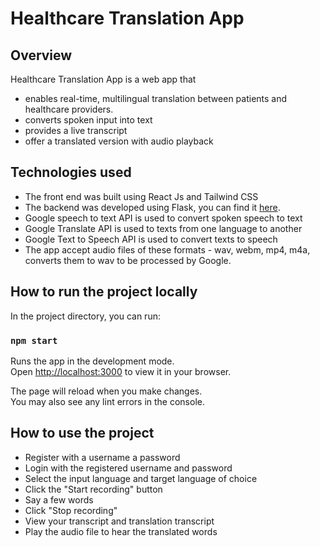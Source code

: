 #  Healthcare Translation App

## Overview

Healthcare Translation App is a web app that
- enables real-time, multilingual translation between patients and healthcare providers.
- converts spoken input into text
- provides a live transcript 
- offer a translated version with audio playback

## Technologies used

- The front end was built using React Js and Tailwind CSS 
- The backend was developed using Flask, you can find it [here](https://github.com/Joshuailuma/Translation-Backend).
- Google speech to text API is used to convert spoken speech to text
- Google Translate API is used to texts from one language to another
- Google Text to Speech API is used to convert texts to speech
- The app accept audio files of these formats - wav, webm, mp4, m4a, converts them to wav to be processed by Google.

## How to run the project locally

In the project directory, you can run:

### `npm start`

Runs the app in the development mode.\
Open [http://localhost:3000](http://localhost:3000) to view it in your browser.

The page will reload when you make changes.\
You may also see any lint errors in the console.


## How to use the project
- Register with a username a password
- Login with the registered username and password
- Select the input language and target language of choice
- Click the "Start recording" button
- Say a few words
- Click "Stop recording"
- View your transcript and translation transcript
- Play the audio file to hear the translated words
